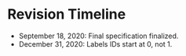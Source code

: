 # Revision Timeline
- September 18, 2020: Final specification finalized.
- December 31, 2020: Labels IDs start at 0, not 1.
